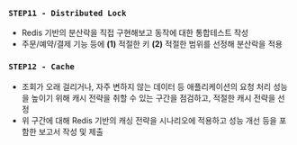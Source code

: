 

### **`STEP11 - Distributed Lock`**

- Redis 기반의 분산락을 직접 구현해보고 동작에 대한 통합테스트 작성
- 주문/예약/결제 기능 등에 **(1)** 적절한 키 **(2)** 적절한 범위를 선정해 분산락을 적용


### **`STEP12 - Cache`**

- 조회가 오래 걸리거나, 자주 변하지 않는 데이터 등 애플리케이션의 요청 처리 성능을 높이기 위해 캐시 전략을 취할 수 있는 구간을 점검하고, 적절한 캐시 전략을 선정
- 위 구간에 대해 Redis 기반의 캐싱 전략을 시나리오에 적용하고 성능 개선 등을 포함한 보고서 작성 및 제출

